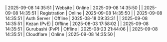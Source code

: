 | 2025-09-08 14:35:51 | Website | Online | 2025-09-08 14:35:50 |
| 2025-09-08 14:35:51 | Registration | Online | 2025-09-08 14:35:50 |
| 2025-09-08 14:35:51 | Auth Server | Offline | 2025-08-18 09:33:31 |
| 2025-09-08 14:35:51 | Kezan (PvE) | Offline | 2025-08-03 17:58:02 |
| 2025-09-08 14:35:51 | Gurubashi (PvP) | Offline | 2025-08-23 21:44:06 |
| 2025-09-08 14:35:51 | Cloudflare | Online | 2025-09-08 14:35:50 |
